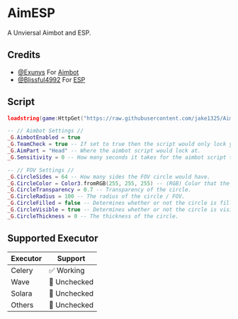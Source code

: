 # AimESP
A Unviersal Aimbot and ESP.
## Credits
- [@Exunys](https://github.com/Exunys) For [Aimbot](https://github.com/Exunys/Aimbot-Script)
- [@Blissful4992](https://github.com/Blissful4992) For [ESP](https://github.com/Blissful4992/ESPs)

## Script
```lua
loadstring(game:HttpGet("https://raw.githubusercontent.com/jake1325/AimESP/main/main/loader.lua"))()

-- // Aimbot Settings //
_G.AimbotEnabled = true
_G.TeamCheck = true -- If set to true then the script would only lock your aim at enemy team members.
_G.AimPart = "Head" -- Where the aimbot script would lock at.
_G.Sensitivity = 0 -- How many seconds it takes for the aimbot script to officially lock onto the target's aimpart.

-- // FOV Settings //
_G.CircleSides = 64 -- How many sides the FOV circle would have.
_G.CircleColor = Color3.fromRGB(255, 255, 255) -- (RGB) Color that the FOV circle would appear as.
_G.CircleTransparency = 0.7 -- Transparency of the circle.
_G.CircleRadius = 100 -- The radius of the circle / FOV.
_G.CircleFilled = false -- Determines whether or not the circle is filled.
_G.CircleVisible = true -- Determines whether or not the circle is visible.
_G.CircleThickness = 0 -- The thickness of the circle.
```
## Supported Executor
| Executor         | Support                   |
| ----------------------|----------------------|
| Celery        | ✅ Working                   |
| Wave          | 🔲 Unchecked                 |
| Solara        | 🔲 Unchecked                 |
| Others        | 🔲 Unchecked                 |
